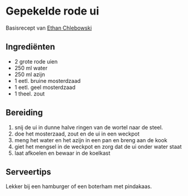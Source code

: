# Gepekelde rode ui

Basisrecept van [Ethan Chlebowski](https://www.ethanchlebowski.com/cooking-techniques-recipes/pickled-onions-forever)

## Ingrediënten

- 2 grote rode uien
- 250 ml water
- 250 ml azijn
- 1 eetl. bruine mosterdzaad
- 1 eetl. geel mosterdzaad
- 1 theel. zout

## Bereiding

 1. snij de ui in dunne halve ringen van de wortel naar de steel.
 1. doe het mosterzaad, zout en de ui in een weckpot
 1. meng het water en het azijn in een pan en breng aan de kook
 1. giet het mengsel in de weckpot en zorg dat de ui onder water staat
 1. laat afkoelen en bewaar in de koelkast

## Serveertips

Lekker bij een hamburger of een boterham met pindakaas.

